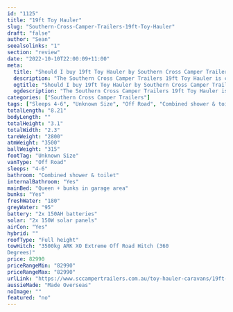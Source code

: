 ```yaml
---
id: "1125"
title: "19ft Toy Hauler"
slug: "Southern-Cross-Camper-Trailers-19ft-Toy-Hauler"
draft: "false"
author: "Sean"
seealsolinks: "1"
section: "review"
date: "2022-10-10T22:00:09+11:00"
meta:
  title: "Should I buy 19ft Toy Hauler by Southern Cross Camper Trailers?"
  description: "The Southern Cross Camper Trailers 19ft Toy Hauler is classed as Off Road, and sleeps 4-6 people. It is Made Overseas and comes in at Unknown Size. It generally has Combined shower & toilet."
  ogtitle: "Should I buy 19ft Toy Hauler by Southern Cross Camper Trailers?"
  ogdescription: "The Southern Cross Camper Trailers 19ft Toy Hauler is classed as Off Road, and sleeps 4-6 people. It is Made Overseas and comes in at Unknown Size. It generally has Combined shower & toilet."
categories: ["Southern Cross Camper Trailers"]
tags: ["Sleeps 4-6", "Unknown Size", "Off Road", "Combined shower & toilet", "Full height", "80 - 100k", "Made Overseas"]
totalLength: "8.21"
bodyLength: ""
totalHeight: "3.1"
totalWidth: "2.3"
tareWeight: "2800"
atmWeight: "3500"
ballWeight: "315"
footTag: "Unknown Size"
vanType: "Off Road"
sleeps: "4-6"
bathroom: "Combined shower & toilet"
internalBathroom: "Yes"
mainBed: "Queen + bunks in garage area"
bunks: "Yes"
freshWater: "180"
greyWater: "95"
battery: "2x 150AH batteries"
solar: "2x 150W solar panels"
airCon: "Yes"
hybrid: ""
roofType: "Full height"
towHitch: "3500kg ARK XO Extreme Off Road Hitch (360
Degrees)"
price: 82990
priceRangeMin: "82990"
priceRangeMax: "82990"
urlLink: "https://www.sccampertrailers.com.au/toy-hauler-caravans/19ft-toy-hauler"
aussieMade: "Made Overseas"
noImage: ""
featured: "no"
---
```

